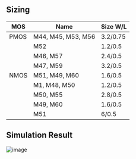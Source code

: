 ## Sizing

|MOS|Name|Size W/L|
|--|--|--|
|PMOS|M44, M45, M53, M56|3.2/0.75|
||M52|1.2/0.5|
||M46, M57|2.4/0.5|
||M47, M59|3.2/0.5|
|NMOS|M51, M49, M60|1.6/0.5|
||M1, M48, M50|1.2/0.5|
||M50, M55|2.8/0.5|
||M49, M60|1.6/0.5|
||M51|6/0.5|

## Simulation Result

![image](https://github.com/huydo272/PLL_PBKIC/assets/84896940/4c99dd04-234c-47f6-adc8-f3ddb8572694)





